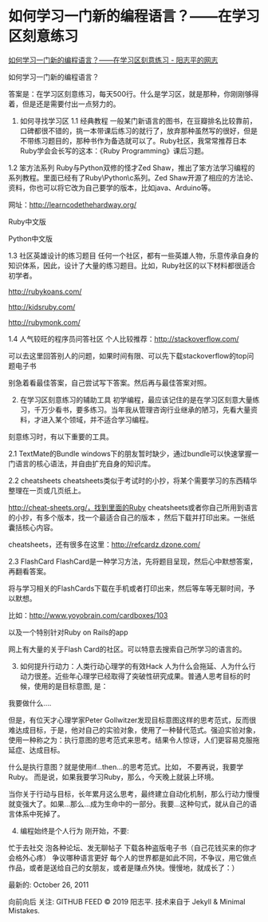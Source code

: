 # 如何学习一门新的编程语言？——在学习区刻意练习

[如何学习一门新的编程语言？——在学习区刻意练习 - 阳志平的网志](https://www.yangzhiping.com/tech/learn-program-psychology.html)

如何学习一门新的编程语言？

答案是：在学习区刻意练习，每天500行。什么是学习区，就是那种，你刚刚够得着，但是还是需要付出一点努力的。

1. 如何寻找学习区
1.1 经典教程
一般某门新语言的图书，在豆瓣排名比较靠前，口碑都很不错的，挑一本带课后练习的就行了，放弃那种虽然写的很好，但是不带练习题目的，那种书作为备选就可以了。Ruby社区，我常常推荐日本Ruby学会会长写的这本：《Ruby Programming》课后习题。

1.2 笨方法系列
Ruby与Python双修的怪才Zed Shaw，推出了笨方法学习编程的系列教程。里面已经有了Ruby\Python\c系列。Zed Shaw开源了相应的方法论、资料，你也可以将它改为自己要学的版本，比如java、Arduino等。

网址：http://learncodethehardway.org/

Ruby中文版

Python中文版

1.3 社区英雄设计的练习题目
任何一个社区，都有一些英雄人物，乐意传承自身的知识体系，因此，设计了大量的练习题目。比如，Ruby社区的以下材料都很适合初学者。

http://rubykoans.com/

http://kidsruby.com/

http://rubymonk.com/

1.4 人气较旺的程序员问答社区
个人比较推荐：http://stackoverflow.com/

可以去这里回答别人的问题，如果时间有限、可以先下载stackoverflow的top问题电子书

别急着看最佳答案，自己尝试写下答案。然后再与最佳答案对照。

2. 在学习区刻意练习的辅助工具
初学编程，最应该记住的是在学习区刻意大量练习，千万少看书，要多练习。当年我从管理咨询行业继承的陋习，先看大量资料，才进入某个领域，并不适合学习编程。

刻意练习时，有以下重要的工具。

2.1 TextMate的Bundle
windows下的朋友暂时缺少，通过bundle可以快速掌握一门语言的核心语法，并自由扩充自身的知识库。

2.2 cheatsheets
cheatsheets类似于考试时的小抄，将某个需要学习的东西精华整理在一页或几页纸上。

http://cheat-sheets.org/，找到里面的Ruby cheatsheets或者你自己所用到语言的小抄，有多个版本，找一个最适合自己的版本 ，然后下载并打印出来。一张纸囊括核心内容。

cheatsheets，还有很多在这里：http://refcardz.dzone.com/

2.3 FlashCard
FlashCard是一种学习方法，先将题目呈现，然后心中默想答案，再翻看答案。

将与学习相关的FlashCards下载在手机或者打印出来，然后等车等无聊时间，予以默想。

比如：http://www.yoyobrain.com/cardboxes/103

以及一个特别针对Ruby on Rails的app

网上有大量的关于Flash Card的社区。可以特意去搜索自己所学习的语言的。

3. 如何提升行动力：人类行动心理学的有效Hack
人为什么会拖延、人为什么行动力很差。近些年心理学已经取得了突破性研究成果。普通人思考目标的时候，使用的是目标意图, 是：

我要做什么….

但是，有位天才心理学家Peter Gollwitzer发现目标意图这样的思考范式，反而很难达成目标，于是，他对自己的实验对象，使用了一种替代范式。强迫实验对象，使用一种称之为：执行意图的思考范式来思考。结果令人惊讶，人们更容易克服拖延症、达成目标。

什么是执行意图？就是使用if…then…的思考范式。比如， 不要再说，我要学Ruby。 而是说，如果我要学习Ruby，那么，今天晚上就装上环境。

当你关于行动与目标，长年累月这么思考，最终建立自动化机制，那么行动力慢慢就变强大了。如果…那么…成为生命中的一部分。我要…这种句式，就从自己的语言体系中死掉了。

4. 编程始终是个人行为
刚开始，不要:

忙于去社交
泡各种论坛、发无聊帖子
下载各种盗版电子书（自己花钱买来的你才会格外心疼）
争议哪种语言更好
每个人的世界都是如此不同，不争议，用它做点作品，或者是送给自己的女朋友，或者是赚点外快。慢慢地，就成长了：）

 最新的: October 26, 2011

向前向后
关注:  GITHUB  FEED
© 2019 阳志平. 技术来自于 Jekyll & Minimal Mistakes.